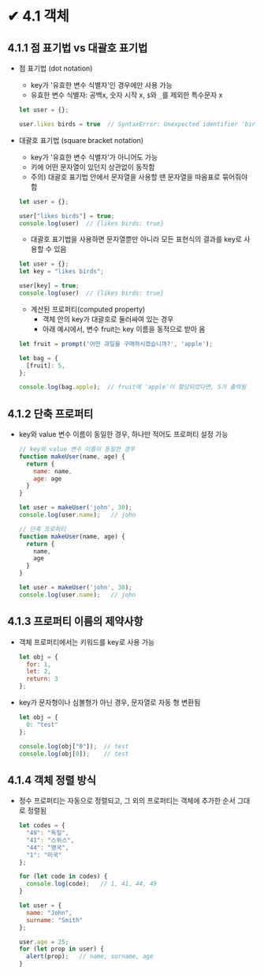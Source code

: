 # ✔ 4.1 객체

## 4.1.1 점 표기법 vs 대괄호 표기법

- 점 표기법 (dot notation)
  - key가 '유효한 변수 식별자'인 경우에만 사용 가능
  - 유효한 변수 식별자: 공백x, 숫자 시작 x, `$`와 `_`를 제외한 특수문자 x

  ```js
  let user = {};
  
  user.likes birds = true  // SyntaxError: Unexpected identifier 'birds'
  ```

- 대괄호 표기법 (square bracket notation)
  - key가 '유효한 변수 식별자'가 아니어도 가능
  - 키에 어떤 문자열이 있던지 상관없이 동작함
  - 주의) 대괄호 표기법 안에서 문자열을 사용할 땐 문자열을 따옴표로 묶어줘야 함

  ```js
  let user = {};
  
  user["likes birds"] = true;
  console.log(user)  // {likes birds: true}
  ```

  - 대괄호 표기법을 사용하면 문자열뿐만 아니라 모든 표현식의 결과를 key로 사용할 수 있음

  ```js
  let user = {};
  let key = "likes birds";

  user[key] = true;
  console.log(user)  // {likes birds: true}
  ```

  - 계산된 프로퍼티(computed property)
    - 객체 안의 key가 대괄호로 둘러싸여 있는 경우
    - 아래 예시에서, 변수 fruit는 key 이름을 동적으로 받아 옴

  ```js
  let fruit = prompt('어떤 과일을 구매하시겠습니까?', 'apple');

  let bag = {
    [fruit]: 5, 
  };

  console.log(bag.apple);  // fruit에 'apple'이 할당되었다면, 5가 출력됨
  ```

## 4.1.2 단축 프로퍼티

- key와 value 변수 이름이 동일한 경우, 하나만 적어도 프로퍼티 설정 가능

  ```js
  // key와 value 변수 이름이 동일한 경우
  function makeUser(name, age) {
    return { 
      name: name,
      age: age
    }
  }

  let user = makeUser('john', 30);
  console.log(user.name);   // john

  // 단축 프로퍼티
  function makeUser(name, age) {
    return { 
      name,
      age
    }
  }

  let user = makeUser('john', 30);
  console.log(user.name);   // john
  ```

## 4.1.3 프로퍼티 이름의 제약사항

- 객체 프로퍼티에서는 키워드를 key로 사용 가능

  ```js
  let obj = {
    for: 1,
    let: 2,
    return: 3
  };
  ```

- key가 문자형이나 심볼형가 아닌 경우, 문자열로 자동 형 변환됨

  ```js
  let obj = {
    0: "test"
  };

  console.log(obj["0"]);  // test
  console.log(obj[0]);    // test
  ```

## 4.1.4 객체 정렬 방식

- 정수 프로퍼티는 자동으로 정렬되고, 그 외의 프로퍼티는 객체에 추가한 순서 그대로 정렬됨

  ```js
  let codes = {
    "49": "독일",
    "41": "스위스",
    "44": "영국",
    "1": "미국"
  };

  for (let code in codes) {
    console.log(code);   // 1, 41, 44, 49
  }
  ```

  ```js
  let user = {
    name: "John",
    surname: "Smith"
  };
  
  user.age = 25; 
  for (let prop in user) {
    alert(prop);   // name, surname, age
  }
  ```